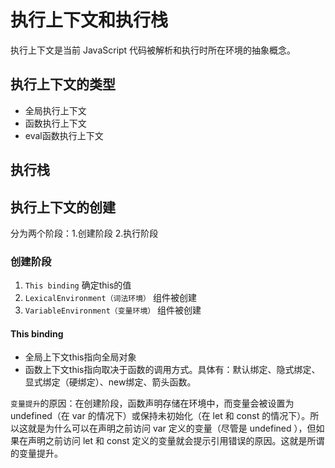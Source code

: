 # 执行上下文和执行栈

执行上下文是当前 JavaScript 代码被解析和执行时所在环境的抽象概念。

## 执行上下文的类型

- 全局执行上下文
- 函数执行上下文
- eval函数执行上下文

## 执行栈

## 执行上下文的创建

分为两个阶段：1.创建阶段 2.执行阶段

### 创建阶段

1. `This binding` 确定this的值
2. `LexicalEnvironment（词法环境）` 组件被创建
3. `VariableEnvironment（变量环境）` 组件被创建

#### This binding

- 全局上下文this指向全局对象
- 函数上下文this指向取决于函数的调用方式。具体有：默认绑定、隐式绑定、显式绑定（硬绑定）、new绑定、箭头函数。

`变量提升`的原因：在创建阶段，函数声明存储在环境中，而变量会被设置为 undefined（在 var 的情况下）或保持未初始化（在 let 和 const 的情况下）。所以这就是为什么可以在声明之前访问 var 定义的变量（尽管是 undefined ），但如果在声明之前访问 let 和 const 定义的变量就会提示引用错误的原因。这就是所谓的变量提升。
